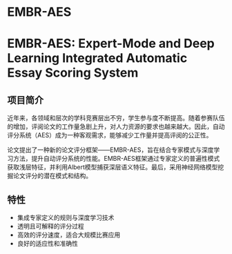 # EMBR-AES
# EMBR-AES: Expert-Mode and Deep Learning Integrated Automatic Essay Scoring System

## 项目简介

近年来，各领域和层次的学科竞赛层出不穷，学生参与度不断提高。随着参赛队伍的增加，评阅论文的工作量急剧上升，对人力资源的要求也越来越大。因此，自动评分系统（AES）成为一种客观需求，能够减少工作量并提高评阅的公正性。

论文提出了一种新的论文评分框架——EMBR-AES，旨在结合专家模式与深度学习方法，提升自动评分系统的性能。EMBR-AES框架通过专家定义的普遍性模式获取浅层特征，并利用Albert模型捕获深层语义特征。最后，采用神经网络模型挖掘论文评分的潜在模式和结构。


## 特性
- 集成专家定义的规则与深度学习技术
- 透明且可解释的评分过程
- 高效的评分速度，适合大规模比赛应用
- 良好的适应性和准确性

